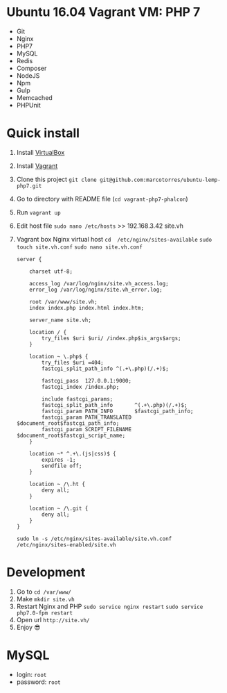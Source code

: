 # Ubuntu 16.04 Vagrant VM: PHP 7
* Git
* Nginx
* PHP7
* MySQL
* Redis
* Composer
* NodeJS
* Npm
* Gulp
* Memcached
* PHPUnit

# Quick install
1. Install [VirtualBox](https://www.virtualbox.org/wiki/Downloads)
2. Install [Vagrant](https://www.vagrantup.com/)
3. Clone this project `git clone git@github.com:marcotorres/ubuntu-lemp-php7.git`
4. Go to directory with README file (`cd vagrant-php7-phalcon`)
5. Run `vagrant up`
6. Edit host file `sudo nano /etc/hosts`  >> 192.168.3.42  site.vh
7. Vagrant box Nginx virtual host
   `cd  /etc/nginx/sites-available`
   `sudo touch site.vh.conf`
   `sudo nano site.vh.conf` 
   
   ```
   server {
  
       charset utf-8;
   
       access_log /var/log/nginx/site.vh_access.log;
       error_log /var/log/nginx/site.vh_error.log;
   
       root /var/www/site.vh;
       index index.php index.html index.htm;
   
       server_name site.vh;
   
       location / {
           try_files $uri $uri/ /index.php$is_args$args;
       }
   
       location ~ \.php$ {
           try_files $uri =404;
           fastcgi_split_path_info ^(.+\.php)(/.+)$;
       
           fastcgi_pass  127.0.0.1:9000;
           fastcgi_index /index.php;
       
           include fastcgi_params;
           fastcgi_split_path_info       ^(.+\.php)(/.+)$;
           fastcgi_param PATH_INFO       $fastcgi_path_info;
           fastcgi_param PATH_TRANSLATED $document_root$fastcgi_path_info;
           fastcgi_param SCRIPT_FILENAME $document_root$fastcgi_script_name;
       }
   
       location ~* ^.+\.(js|css)$ {
           expires -1;
           sendfile off;
       }
   
       location ~ /\.ht {
           deny all;
       }
   
       location ~ /\.git {
           deny all;
       }
   }
   ```
   
   `sudo ln -s /etc/nginx/sites-available/site.vh.conf /etc/nginx/sites-enabled/site.vh`
    
# Development
1. Go to `cd /var/www/`
2. Make `mkdir site.vh`
3. Restart Nginx and PHP
   `sudo service nginx restart`
   `sudo service php7.0-fpm restart`
4. Open url `http://site.vh/`
5. Enjoy :sunglasses:

# MySQL
* login: `root`
* password: `root`
